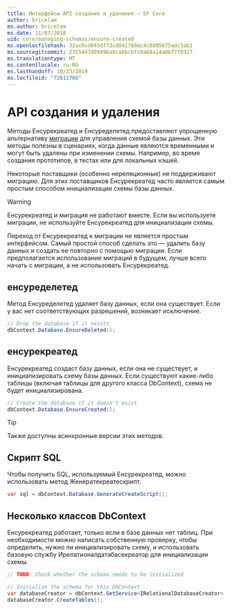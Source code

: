 ```yaml
---
title: Интерфейсы API создания и удаления — EF Core
author: bricelam
ms.author: bricelam
ms.date: 11/07/2018
uid: core/managing-schemas/ensure-created
ms.openlocfilehash: 32ac6cd043df73cd041780ec4c8805675adc5ab1
ms.sourcegitcommit: 2355447d89496a8ca6bcbfc0a68a14a0bf7f0327
ms.translationtype: MT
ms.contentlocale: ru-RU
ms.lasthandoff: 10/23/2019
ms.locfileid: "72811788"
---
```

# <a name="create-and-drop-apis"></a>API создания и удаления

Методы Енсурекреатед и Енсуределетед предоставляют упрощенную альтернативу [миграции](migrations/index.md) для управления схемой базы данных. Эти методы полезны в сценариях, когда данные являются временными и могут быть удалены при изменении схемы. Например, во время создания прототипов, в тестах или для локальных кэшей.

Некоторые поставщики (особенно нереляционные) не поддерживают миграцию. Для этих поставщиков Енсурекреатед часто является самым простым способом инициализации схемы базы данных.

> [!WARNING]
> Енсурекреатед и миграция не работают вместе. Если вы используете миграции, не используйте Енсурекреатед для инициализации схемы.

Переход от Енсурекреатед к миграции не является простым интерфейсом. Самый простой способ сделать это — удалить базу данных и создать ее повторно с помощью миграции. Если предполагается использование миграций в будущем, лучше всего начать с миграции, а не использовать Енсурекреатед.

## <a name="ensuredeleted"></a>енсуределетед

Метод Енсуределетед удаляет базу данных, если она существует. Если у вас нет соответствующих разрешений, возникает исключение.

``` csharp
// Drop the database if it exists
dbContext.Database.EnsureDeleted();
```

## <a name="ensurecreated"></a>енсурекреатед

Енсурекреатед создаст базу данных, если она не существует, и инициализировать схему базы данных. Если существуют какие-либо таблицы (включая таблицы для другого класса DbContext), схема не будет инициализирована.

``` csharp
// Create the database if it doesn't exist
dbContext.Database.EnsureCreated();
```

> [!TIP]
> Также доступны асинхронные версии этих методов.

## <a name="sql-script"></a>Скрипт SQL

Чтобы получить SQL, используемый Енсурекреатед, можно использовать метод Женератекреатескрипт.

``` csharp
var sql = dbContext.Database.GenerateCreateScript();
```

## <a name="multiple-dbcontext-classes"></a>Несколько классов DbContext

Енсурекреатед работает, только если в базе данных нет таблиц. При необходимости можно написать собственную проверку, чтобы определить, нужно ли инициализировать схему, и использовать базовую службу Ирелатионалдатабасекреатор для инициализации схемы.

``` csharp
// TODO: Check whether the schema needs to be initialized

// Initialize the schema for this DbContext
var databaseCreator = dbContext.GetService<IRelationalDatabaseCreator>();
databaseCreator.CreateTables();
```
